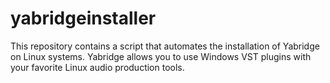 # yabridgeinstaller
This repository contains a script that automates the installation of Yabridge on Linux systems. Yabridge allows you to use Windows VST plugins with your favorite Linux audio production tools. 
